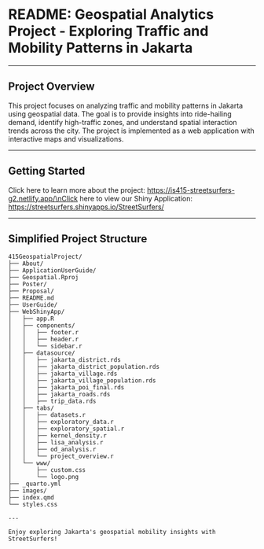 # README: Geospatial Analytics Project - Exploring Traffic and Mobility Patterns in Jakarta

---

## **Project Overview**

This project focuses on analyzing traffic and mobility patterns in Jakarta using geospatial data. The goal is to provide insights into ride-hailing demand, identify high-traffic zones, and understand spatial interaction trends across the city. The project is implemented as a web application with interactive maps and visualizations.

---

## **Getting Started**

Click here to learn more about the project: https://is415-streetsurfers-g2.netlify.app/\nClick here to view our Shiny Application:  https://streetsurfers.shinyapps.io/StreetSurfers/

---

## **Simplified Project Structure**

```
415GeospatialProject/
├── About/
├── ApplicationUserGuide/
├── Geospatial.Rproj
├── Poster/
├── Proposal/
├── README.md
├── UserGuide/
├── WebShinyApp/
│   ├── app.R
│   ├── components/
│   │   ├── footer.r
│   │   ├── header.r
│   │   └── sidebar.r
│   ├── datasource/
│   │   ├── jakarta_district.rds
│   │   ├── jakarta_district_population.rds
│   │   ├── jakarta_village.rds
│   │   ├── jakarta_village_population.rds
│   │   ├── jakarta_poi_final.rds
│   │   ├── jakarta_roads.rds
│   │   ├── trip_data.rds
│   ├── tabs/
│   │   ├── datasets.r
│   │   ├── exploratory_data.r
│   │   ├── exploratory_spatial.r
│   │   ├── kernel_density.r
│   │   ├── lisa_analysis.r
│   │   ├── od_analysis.r
│   │   └── project_overview.r
│   └── www/
│       ├── custom.css
│       └── logo.png
├── _quarto.yml
├── images/
├── index.qmd
└── styles.css

---

Enjoy exploring Jakarta's geospatial mobility insights with StreetSurfers!
